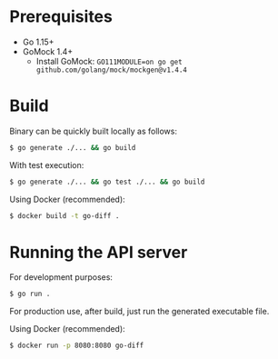 
# Prerequisites

* Go 1.15+
* GoMock 1.4+
    * Install GoMock: `GO111MODULE=on go get github.com/golang/mock/mockgen@v1.4.4`

# Build
Binary can be quickly built locally as follows:
```sh
$ go generate ./... && go build
```

With test execution:
```sh
$ go generate ./... && go test ./... && go build
```

Using Docker (recommended):
```sh
$ docker build -t go-diff .
```

# Running the API server
For development purposes:
```sh
$ go run .
```

For production use, after build, just run the generated executable file.

Using Docker (recommended):
```sh
$ docker run -p 8080:8080 go-diff
```